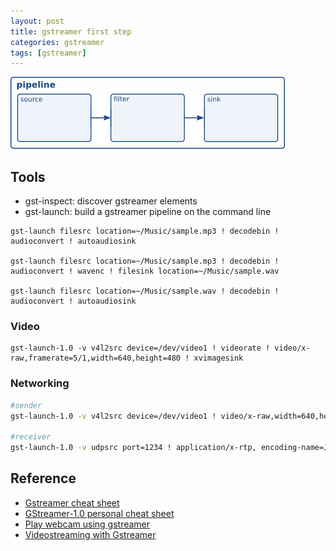 ```yaml
---
layout: post
title: gstreamer first step
categories: gstreamer
tags: [gstreamer]
---
```


![](/images/2019-01-13-19-55-07.png)

## Tools
- gst-inspect: discover gstreamer  elements
- gst-launch: build a  gstreamer pipeline on the command line

```
gst-launch filesrc location=~/Music/sample.mp3 ! decodebin ! audioconvert ! autoaudiosink

gst-launch filesrc location=~/Music/sample.mp3 ! decodebin ! audioconvert ! wavenc ! filesink location=~/Music/sample.wav

gst-launch filesrc location=~/Music/sample.wav ! decodebin ! audioconvert ! autoaudiosink
```

### Video
```
gst-launch-1.0 -v v4l2src device=/dev/video1 ! videorate ! video/x-raw,framerate=5/1,width=640,height=480 ! xvimagesink
```

### Networking
```bash
#sender
gst-launch-1.0 -v v4l2src device=/dev/video1 ! video/x-raw,width=640,height=480 !  jpegenc ! rtpjpegpay ! udpsink host=127.0.0.1 port=1234

#receiver
gst-launch-1.0 -v udpsrc port=1234 ! application/x-rtp, encoding-name=JPEG,payload=26 ! rtpjpegdepay ! jpegdec ! autovideosink

```

##  Reference
- [Gstreamer cheat sheet](http://wiki.oz9aec.net/index.php/Gstreamer_cheat_sheet#Network_Streaming)
- [GStreamer-1.0 personal cheat sheet](https://gist.github.com/strezh/9114204)
- [Play webcam using gstreamer](https://medium.com/@petehouston/play-webcam-using-gstreamer-9b7596e4e181)
- [Videostreaming with Gstreamer](http://z25.org/static/_rd_/videostreaming_intro_plab/index.html)